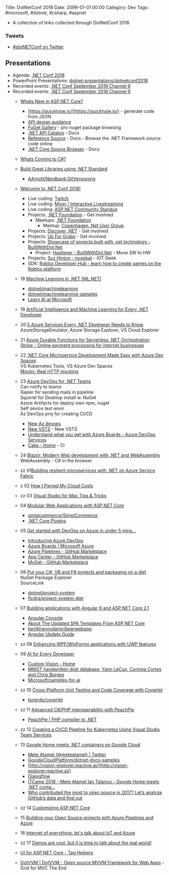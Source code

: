 Title: DotNetConf 2018
Date: 2099-01-01 00:00
Category: Dev
Tags: #microsoft, #dotnet, #csharp, #aspnet

- A collection of links collected through DotNetConf 2018

### Tweets

* [#dotNETConf on Twitter](https://twitter.com/hashtag/dotNETConf?src=hash)

## Presentations

* Agenda: [.NET Conf 2018](https://www.dotnetconf.net/Agenda)
* PowerPoint Presentations: [dotnet-presentations/dotnetconf2018](https://github.com/dotnet-presentations/dotnetconf2018/tree/master/Technical/Decks)
* Recorded events: [.NET Conf September 2019 Channel 9](https://channel9.msdn.com/events/dotnetConf/NET-Conf-2019)
* Recorded events: [.NET Conf September 2018 Channel 9](https://channel9.msdn.com/Events/dotnetConf/2018)
    * [Whats New in ASP.NET Core?](https://channel9.msdn.com/Events/dotnetConf/2018/S104)
        * [https://quicktype.io/](https://quicktype.io/) - generate code from JSON
        * [API design guidance](https://docs.microsoft.com/en-us/azure/architecture/best-practices/api-design)
        * [FuGet Gallery](https://www.fuget.org/) - pro nuget package browsing
        * [.NET API Catalog](https://apisof.net/) - Docs
        * [Reference Source](https://referencesource.microsoft.com/) - Docs - Browse the .NET Framework source code online
        * [.NET Core Source Browser](https://source.dot.net/) - Docs
    * [Whats Coming to C#?](https://channel9.msdn.com/Events/dotnetConf/2018/S103)
    * [Build Great Libraries using .NET Standard](https://channel9.msdn.com/Events/dotnetConf/2018/S107)
        * [AArnott/Nerdbank.GitVersioning](https://github.com/AArnott/Nerdbank.GitVersioning)
    * [Welcome to .NET Conf 2018!](https://channel9.msdn.com/Events/dotnetConf/2018/S102)
        * Live coding: [Twitch](https://www.twitch.tv/visualstudio)
        * Live coding: [Mixer | Interactive Livestreaming](https://mixer.com/visualstudio)
        * Live coding: [ASP.NET Community Standup](https://live.asp.net/)
        * Projects: [.NET Foundation](https://dotnetfoundation.org/) - Get involved
            * Meetups: [.NET Foundation](https://meetup.com/pro/dotnet)
                * Meetup: [Copenhagen .Net User Group](https://www.meetup.com/Copenhagen-Net-User-Group/)
        * Projects: [Discover .NET](https://discoverdot.net/) - Get involved
        * Projects: [Up For Grabs](https://up-for-grabs.net/#/) - Get involved
        * Projects: [Showcase of projects built with .net technology - BuiltWithDot.Net](https://builtwithdot.net/)
            * Project: [Hastlayer - BuiltWithDot.Net](https://builtwithdot.net/project/78/hastlayer) - Move SW to HW
        * Projects: [Suz Hinton - noopkat](https://noopkat.com/) - IOT Geek
        * SDK: [ Roblox Developer Hub - learn how to create games on the Roblox platform](https://www.robloxdev.com/)
    * 18 [Machine Learning in .NET (ML.NET)](https://channel9.msdn.com/Events/dotnetConf/2018/S201)
        * [dotnet/machinelearning](https://github.com/dotnet/machinelearning)
        * [dotnet/machinelearning-samples](https://github.com/dotnet/machinelearning-samples) 
        * [Learn AI at Microsoft](https://learnanalytics.microsoft.com/home/training/)
    * 19 [Artificial Intelligence and Machine Learning for Every .NET Developer](https://channel9.msdn.com/Events/dotnetConf/2018/S202)
    * 20 [5 Azure Services Every .NET Developer Needs to Know](https://channel9.msdn.com/Events/dotnetConf/2018/S203)  
    AzureStorageEmulator, Azure Storage Explorer, VS Cloud Explorer
    * 21 [Azure Durable Functions for Serverless .NET Orchestration](https://channel9.msdn.com/Events/dotnetConf/2018/S204)  
    [Stripe - Online payment processing for internet businesses](https://stripe.com/dk)
    * 22 [.NET Core Microservice Development Made Easy with Azure Dev Spaces](https://channel9.msdn.com/Events/dotnetConf/2018/S205)  
    VS Kubernetes Tools, VS Azure Dev Spaces  
    [Mocky: Real HTTP mocking](https://www.mocky.io/)
    * 23 [Azure DevOps for .NET Teams](https://channel9.msdn.com/Events/dotnetConf/2018/S307)  
    Can notify to teams  
    Xapier for sending mails in pipeline  
    Squirrel for Desktop install w. NuGet  
    Azure Artifacts for deploy own npm, nuget  
    Self sevice test envir  
    Az DevOps proj for creating CI/CD
        * [New Az devops](https://azure.com/devops) 
        * [New VSTS](https://dev.azure.com/rasor/) - New VSTS 
        * [Understand what you get with Azure Boards - Azure DevOps Services](https://docs.microsoft.com/en-us/azure/devops/boards/get-started/what-is-azure-boards?view=vsts&tabs=new-nav)
        * [Cake - Home](https://cakebuild.net/) - CI
    * 24 [Blazor: Modern Web development with .NET and WebAssembly](https://channel9.msdn.com/Events/dotnetConf/2018/S207)  
    WebAssembly - C# in the browser
    * zz 01[Building resilient microservices with .NET on Azure Service Fabric](https://channel9.msdn.com/Events/dotnetConf/2018/S208)
    * z  02 [How I Pwned My Cloud Costs](https://channel9.msdn.com/Events/dotnetConf/2018/S209)
    * zz 03 [Visual Studio for Mac Tips &amp; Tricks](https://channel9.msdn.com/Events/dotnetConf/2018/S210)
    * 04 [Modular Web Applications with ASP.NET Core](https://channel9.msdn.com/Events/dotnetConf/2018/S211)  
        * [simplcommerce/SimplCommerce](https://github.com/simplcommerce/SimplCommerce)
        * [.NET Core Plugins](https://natemcmaster.com/blog/2018/07/25/netcore-plugins/)  
    * 05 [Get started with DevOps on Azure in under 5 mins…](https://channel9.msdn.com/Events/dotnetConf/2018/S212)
        * [Introducing Azure DevOps](https://azure.microsoft.com/en-us/blog/introducing-azure-devops/)
        * [Azure Boards | Microsoft Azure](https://azure.microsoft.com/en-us/services/devops/boards/)
        * [Azure Pipelines - GitHub Marketplace](https://github.com/marketplace/azure-pipelines)
        * [App Center - GitHub Marketplace](https://github.com/marketplace/app-center)
        * [MyGet - GitHub Marketplace](https://github.com/marketplace/myget)
    * 06 [Put your C#, VB and F# projects and packaging on a diet ](https://channel9.msdn.com/Events/dotnetConf/2018/S213)  
    NuGet Package Explorer  
    SourceLink  
        * [dotnet/project-system](https://github.com/dotnet/project-system)
        * [flcdrg/project-system-diet](https://github.com/flcdrg/project-system-diet)
    * 07 [Building applications with Angular 6 and ASP.NET Core 2.1](https://channel9.msdn.com/Events/dotnetConf/2018/S214)  
        * [Angular Console](https://angularconsole.com/)
        * [About The Updated SPA Templates From ASP.NET Core](http://fiyazhasan.me/about-updated-spa-templates-from-asp-net-core/)
        * [beylkhanovdamir/beerwebapp](https://github.com/beylkhanovdamir/beerwebapp)
        * [Angular Update Guide](https://update.angular.io/)
    * zz 08 [Enhancing WPF/WinForms applications with UWP features](https://channel9.msdn.com/Events/dotnetConf/2018/S215)
    * 09 [AI for Every Developer](https://channel9.msdn.com/Events/dotnetConf/2018/S301)
        * [Custom Vision - Home](https://customvision.ai/)
        * [MNIST handwritten digit database, Yann LeCun, Corinna Cortes and Chris Burges](http://yann.lecun.com/exdb/mnist/)
        * [Microsoft/samples-for-ai](https://github.com/Microsoft/samples-for-ai)

    * zz 10 [Cross-Platform Unit Testing and Code Coverage with Coverlet](https://channel9.msdn.com/Events/dotnetConf/2018/S302)
        * [tonerdo/coverlet](https://github.com/tonerdo/coverlet)
    * zz 11 [Advanced C#/PHP interoperability with PeachPie](https://channel9.msdn.com/Events/dotnetConf/2018/S303)
        * [ PeachPie | PHP compiler to .NET](https://www.peachpie.io/)
    * zz 12 [Creating a CI/CD Pipeline for Kubernetes Using Visual Studio Team Services](https://channel9.msdn.com/Events/dotnetConf/2018/S304)
    * 13 [Google Home meets .NET containers on Google Cloud](https://channel9.msdn.com/Events/dotnetConf/2018/S305)
        * [Mete Atamel (@meteatamel) | Twitter](https://twitter.com/meteatamel?lang=en)
        * [GoogleCloudPlatform/dotnet-docs-samples](https://github.com/GoogleCloudPlatform/dotnet-docs-samples/tree/master/applications/googlehome-meets-dotnetcontainers/GoogleHomeAspNetCoreDemoServer)
        * [http://vision-explorer.reactive.ai/](http://vision-explorer.reactive.ai/)
        * [Dialogflow](https://console.dialogflow.com/api-client/#/login)
        * [ITCamp 2018 - Mete Atamel Ian Talarico - Google Home meets .NET conta…](https://www.slideshare.net/ITCamp/itcamp-2018-mete-atamel-ian-talarico-google-home-meets-net-containers-on-google-cloud)
        * [Who contributed the most to open source in 2017? Let’s analyze GitHub’s data and find out](https://medium.freecodecamp.org/the-top-contributors-to-github-2017-be98ab854e87)

    * zz 14 [Customizing ASP.NET Core](https://channel9.msdn.com/Events/dotnetConf/2018/S306)
    * 15 [Building your Open Source projects with Azure Pipelines and Azure](https://channel9.msdn.com/Events/dotnetConf/2018/S206)
    * 16 [Internet of everything: let&#39;s talk about IoT and Azure](https://channel9.msdn.com/Events/dotnetConf/2018/S308)
    * zz 17 [Demos are cool, but it is time to talk about the real world!](https://channel9.msdn.com/Events/dotnetConf/2018/S309)

    * [UI for ASP.NET Core -  Tag Helpers](https://www.telerik.com/aspnet-core-ui/tag-helpers)
    * [DotVVM | DotVVM - Open source MVVM Framework for Web Apps](https://www.dotvvm.com/) - Grid for MVC 
The End
